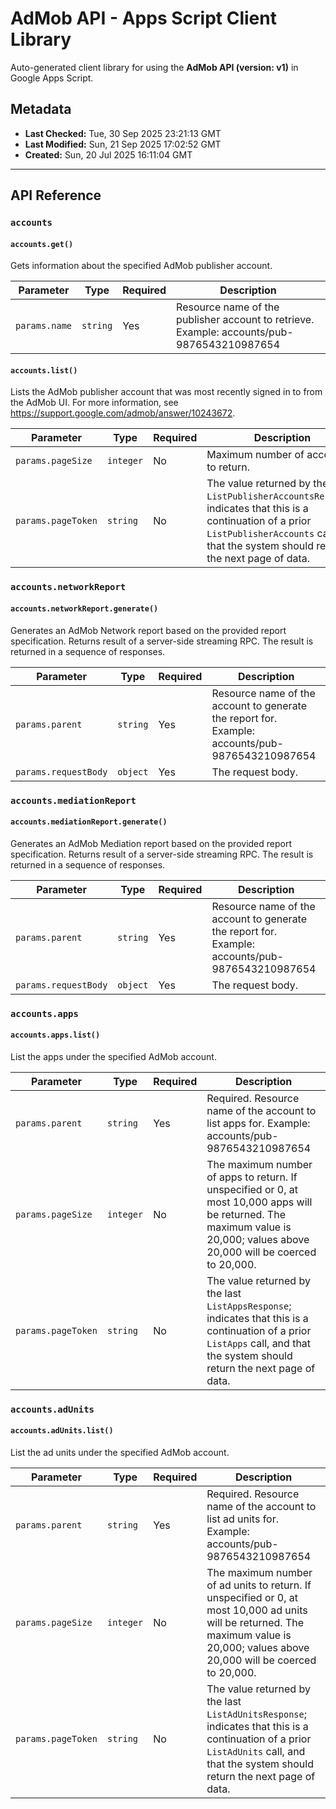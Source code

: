 # AdMob API - Apps Script Client Library

Auto-generated client library for using the **AdMob API (version: v1)** in Google Apps Script.

## Metadata

- **Last Checked:** Tue, 30 Sep 2025 23:21:13 GMT
- **Last Modified:** Sun, 21 Sep 2025 17:02:52 GMT
- **Created:** Sun, 20 Jul 2025 16:11:04 GMT



---

## API Reference

### `accounts`

#### `accounts.get()`

Gets information about the specified AdMob publisher account.

| Parameter | Type | Required | Description |
|---|---|---|---|
| `params.name` | `string` | Yes | Resource name of the publisher account to retrieve. Example: accounts/pub-9876543210987654 |

#### `accounts.list()`

Lists the AdMob publisher account that was most recently signed in to from the AdMob UI. For more information, see https://support.google.com/admob/answer/10243672.

| Parameter | Type | Required | Description |
|---|---|---|---|
| `params.pageSize` | `integer` | No | Maximum number of accounts to return. |
| `params.pageToken` | `string` | No | The value returned by the last `ListPublisherAccountsResponse`; indicates that this is a continuation of a prior `ListPublisherAccounts` call, and that the system should return the next page of data. |

### `accounts.networkReport`

#### `accounts.networkReport.generate()`

Generates an AdMob Network report based on the provided report specification. Returns result of a server-side streaming RPC. The result is returned in a sequence of responses.

| Parameter | Type | Required | Description |
|---|---|---|---|
| `params.parent` | `string` | Yes | Resource name of the account to generate the report for. Example: accounts/pub-9876543210987654 |
| `params.requestBody` | `object` | Yes | The request body. |

### `accounts.mediationReport`

#### `accounts.mediationReport.generate()`

Generates an AdMob Mediation report based on the provided report specification. Returns result of a server-side streaming RPC. The result is returned in a sequence of responses.

| Parameter | Type | Required | Description |
|---|---|---|---|
| `params.parent` | `string` | Yes | Resource name of the account to generate the report for. Example: accounts/pub-9876543210987654 |
| `params.requestBody` | `object` | Yes | The request body. |

### `accounts.apps`

#### `accounts.apps.list()`

List the apps under the specified AdMob account.

| Parameter | Type | Required | Description |
|---|---|---|---|
| `params.parent` | `string` | Yes | Required. Resource name of the account to list apps for. Example: accounts/pub-9876543210987654 |
| `params.pageSize` | `integer` | No | The maximum number of apps to return. If unspecified or 0, at most 10,000 apps will be returned. The maximum value is 20,000; values above 20,000 will be coerced to 20,000. |
| `params.pageToken` | `string` | No | The value returned by the last `ListAppsResponse`; indicates that this is a continuation of a prior `ListApps` call, and that the system should return the next page of data. |

### `accounts.adUnits`

#### `accounts.adUnits.list()`

List the ad units under the specified AdMob account.

| Parameter | Type | Required | Description |
|---|---|---|---|
| `params.parent` | `string` | Yes | Required. Resource name of the account to list ad units for. Example: accounts/pub-9876543210987654 |
| `params.pageSize` | `integer` | No | The maximum number of ad units to return. If unspecified or 0, at most 10,000 ad units will be returned. The maximum value is 20,000; values above 20,000 will be coerced to 20,000. |
| `params.pageToken` | `string` | No | The value returned by the last `ListAdUnitsResponse`; indicates that this is a continuation of a prior `ListAdUnits` call, and that the system should return the next page of data. |